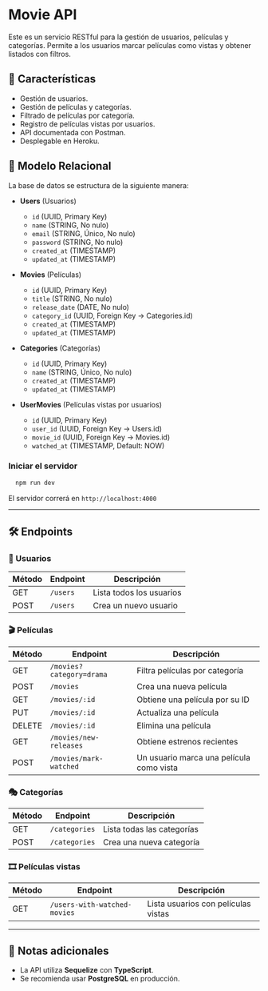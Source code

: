 # Movie API

Este es un servicio RESTful para la gestión de usuarios, películas y categorías. Permite a los usuarios marcar películas como vistas y obtener listados con filtros.

## 📌 Características
- Gestión de usuarios.
- Gestión de películas y categorías.
- Filtrado de películas por categoría.
- Registro de películas vistas por usuarios.
- API documentada con Postman.
- Desplegable en Heroku.

## 📂 Modelo Relacional

La base de datos se estructura de la siguiente manera:

- **Users** (Usuarios)
  - `id` (UUID, Primary Key)
  - `name` (STRING, No nulo)
  - `email` (STRING, Único, No nulo)
  - `password` (STRING, No nulo)
  - `created_at` (TIMESTAMP)
  - `updated_at` (TIMESTAMP)

- **Movies** (Películas)
  - `id` (UUID, Primary Key)
  - `title` (STRING, No nulo)
  - `release_date` (DATE, No nulo)
  - `category_id` (UUID, Foreign Key → Categories.id)
  - `created_at` (TIMESTAMP)
  - `updated_at` (TIMESTAMP)

- **Categories** (Categorías)
  - `id` (UUID, Primary Key)
  - `name` (STRING, Único, No nulo)
  - `created_at` (TIMESTAMP)
  - `updated_at` (TIMESTAMP)

- **UserMovies** (Películas vistas por usuarios)
  - `id` (UUID, Primary Key)
  - `user_id` (UUID, Foreign Key → Users.id)
  - `movie_id` (UUID, Foreign Key → Movies.id)
  - `watched_at` (TIMESTAMP, Default: NOW)


### Iniciar el servidor
```bash
  npm run dev
```
El servidor correrá en `http://localhost:4000`

---

## 🛠️ Endpoints

### 👤 Usuarios
| Método | Endpoint | Descripción |
|--------|---------|-------------|
| GET | `/users` | Lista todos los usuarios |
| POST | `/users` | Crea un nuevo usuario |

### 🎬 Películas
| Método | Endpoint | Descripción |
|--------|---------|-------------|
| GET | `/movies?category=drama` | Filtra películas por categoría |
| POST | `/movies` | Crea una nueva película |
| GET | `/movies/:id` | Obtiene una película por su ID |
| PUT | `/movies/:id` | Actualiza una película |
| DELETE | `/movies/:id` | Elimina una película |
| GET | `/movies/new-releases` | Obtiene estrenos recientes |
| POST | `/movies/mark-watched` | Un usuario marca una película como vista |

### 🎭 Categorías
| Método | Endpoint | Descripción |
|--------|---------|-------------|
| GET | `/categories` | Lista todas las categorías |
| POST | `/categories` | Crea una nueva categoría |

### 🎞️ Películas vistas
| Método | Endpoint | Descripción |
|--------|---------|-------------|
| GET | `/users-with-watched-movies` | Lista usuarios con películas vistas |


---

## 📝 Notas adicionales
- La API utiliza **Sequelize** con **TypeScript**.
- Se recomienda usar **PostgreSQL** en producción.



